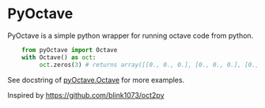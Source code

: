 PyOctave
====

PyOctave is a simple python wrapper for running octave code from python.

```python
    from pyOctave import Octave
    with Octave() as oct:
         oct.zeros(3) # returns array([[0., 0., 0.], [0., 0., 0.], [0., 0., 0.]])
```

See docstring of [pyOctave.Octave](src/pyoctave/__init__.py#L50) for more examples.

Inspired by https://github.com/blink1073/oct2py
